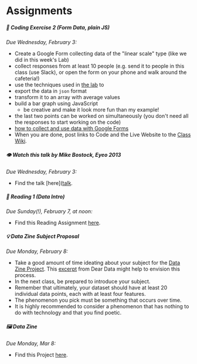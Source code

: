 # Assignments

<!-- ##### 👾 Coding Exercise 1 (Foundation)

*Due this Wednesday, January 27:*

- Do this assignment first (strongly recommended)
-  We will spend 50% of our time in this course coding. Having a shared foundation for this is **extremely important**. I will always be there to support and assist you with problems you encounter. For now, please work your way through 👾 [Coding Exercise 1 ~ Foundation](../coding-exercises/exercise1-foundation) and submit your work in the end.
- Here is a thorough, interactive ``basic-javascript`` tutorial if you want to brush up your skills: [Basic JavaScript](https://learn.freecodecamp.org/javascript-algorithms-and-data-structures/basic-javascript/). And [here](https://www.codecademy.com/learn/introduction-to-javascript) is Codecadey's version. -->






<!-- ##### 🖍 Dear Data: Reading Visualizations

*Due Monday, February 1:*

- Dear Data is a project and book by Giorgia Lupi and Stefanie Posavec. We can learn a lot from them about visualizing data. This assignment is explained in [this spreadsheet](https://docs.google.com/spreadsheets/d/1PTTTbewj2zsqgztBhNZKB2ipunpI7jiok2tmm_kfhXE/edit?usp=sharing). Make sure to first read the introduction, then claim and study two visualizations. Be prepared to explain them in the next class. -->




##### 👾 Coding Exercise 2 (Form Data, plain JS)

*Due Wednesday, February 3:*

- Create a Google Form collecting data of the "linear scale" type (like we did in this week's Lab)
- collect responses from at least 10 people (e.g. send it to people in this class (use Slack), or open the form on your phone and walk around the cafeteria!)
- use the techniques used in [the lab](../labs/lab1/) to
- export the data in `json` format
- transform it to an array with average values
- build a bar graph using JavaScript
  - be creative and make it look more fun than my example!
- the last two points can be worked on simultaneously (you don't need all the responses to start working on the code)
- [how to collect and use data with Google Forms](../labs/collect-data-google-form)
- When you are done, post links to Code and the Live Website to the [Class Wiki](https://github.com/leoneckert/critical-data-and-visualization-spring-2021/wiki).


##### 👁 Watch this talk by Mike Bostock, Eyeo 2013
*Due Wednesday, February 3:*
- Find the talk [here]([talk](https://vimeo.com/69448223).



##### 📖 Reading 1 (Data Intro)

*Due Sunday(!), February 7, at noon:*

- Find this Reading Assignment [here](../readings/reading1).


##### 💡 Data Zine Subject Proposal

*Due Monday, February 8:*

- Take a good amount of time ideating about your subject for the [Data Zine Project](../projects/data-zine). This [excerpt](https://drive.google.com/file/d/1BEVAqv67rDhuNVVjKETDDTeW09orCNxy/view?usp=sharing) from Dear Data might help to envision this process.
- In the next class, be prepared to introduce your subject.
- Remember that ultimately, your dataset should have at least 20 individual data points, each with at least four features.
- The phenomenon you pick must be something that occurs over time.
- It is highly recommended to consider a phenomenon that has nothing to do with technology and that you find poetic.




<!-- ##### 👾 Coding Exercise 3 (Data-binding, JSON)

*Due Wednesday, February 10:*

- _ -->





<!-- ##### 📖 Reading 2 (Data Bias)

*Due Sunday(!), February 21, at noon:*

- Find this Reading Assignment [here](../readings/reading2). -->





<!-- ##### 👾 Coding Exercise 4 (Grouping Elements)

*Due Wednesday, February 24:*

- _ -->




<!-- ##### ✂️ Data Zine Paper Prototype

*Due Wednesday, February 24:*

- _ -->



<!-- ##### 📊 Read Edward Tufte's texts on Data Visualization

*Due Wednesday, February 24:*

- _ -->




<!-- ##### 📖 Reading 3 (Surveillance Capitalism)

*Due Sunday(!), Feb 28, at noon:*

- Find this Reading Assignment [here](../readings/reading3). -->




<!-- ##### 🏗Finished version of Data Zine

*Due Wednesday, March 3:*

- _ -->




##### 🖼 Data Zine

*Due Monday, Mar 8:*

- Find this Project [here](../projects/data-zine).
